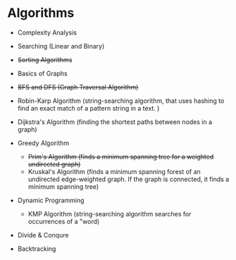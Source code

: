 

# Algorithms

 - Complexity Analysis
 - Searching (Linear and Binary)
 - ~~Sorting Algorithms~~
 - Basics of Graphs
 - ~~BFS and DFS (Graph Traversal Algorithm)~~
 - Robin-Karp Algorithm (string-searching algorithm, that uses hashing to find an exact match of a pattern string in a text. )
 - Dijkstra's Algorithm (finding the shortest paths between nodes in a graph)


 - Greedy Algorithm
   - ~~Prim's Algorithm (finds a minimum spanning tree for a weighted undirected graph)~~
   - Kruskal's Algorithm (finds a minimum spanning forest of an undirected edge-weighted graph. If the graph is connected, it finds a minimum spanning tree)
 - Dynamic Programming
   - KMP Algorithm (string-searching algorithm searches for occurrences of a "word)
 - Divide & Conqure
 - Backtracking
